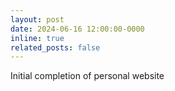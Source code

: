 ```yaml
---
layout: post
date: 2024-06-16 12:00:00-0000
inline: true
related_posts: false
---
```


Initial completion of personal website